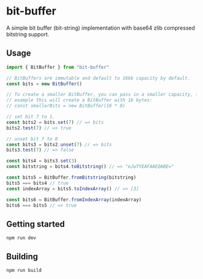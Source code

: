 # bit-buffer

A simple bit buffer (bit-string) implementation with base64 zlib compressed bitstring support.

## Usage

```ts
import { BitBuffer } from "bit-buffer"

// BitBuffers are immutable and default to 16kb capacity by default.
const bits = new BitBuffer()

// To create a smaller BitBuffer, you can pass in a smaller capacity, for
// example this will create a BitBuffer with 16 bytes:
// const smallerBits = new BitBuffer(16 * 8)

// set bit 7 to 1.
const bits2 = bits.set(7) // => bits
bits2.test(7) // => true

// unset bit 7 to 0
const bits3 = bits2.unset(7) // => bits
bits3.test(7) // => false

const bits4 = bits3.set(3)
const bitstring = bits4.toBitstring() // => "eJwTYEAFAAEQABE="

const bits5 = BitBuffer.fromBitstring(bitstring)
bits5 === bits4 // true
const indexArray = bits5.toIndexArray() // => [3]

const bits6 = BitBuffer.fromIndexArray(indexArray)
bits6 === bits5 // => true
```

## Getting started

```
npm run dev
```

## Building

```
npm run build
```

